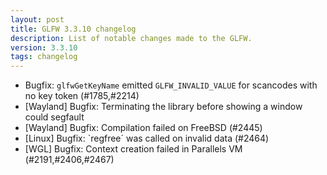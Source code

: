 ```yaml
---
layout: post
title: GLFW 3.3.10 changelog
description: List of notable changes made to the GLFW.
version: 3.3.10
tags: changelog
---
```


 - Bugfix: `glfwGetKeyName` emitted `GLFW_INVALID_VALUE` for scancodes with no
   key token (#1785,#2214)
 - [Wayland] Bugfix: Terminating the library before showing a window could segfault
 - [Wayland] Bugfix: Compilation failed on FreeBSD (#2445)
 - [Linux] Bugfix: `regfree´ was called on invalid data (#2464)
 - [WGL] Bugfix: Context creation failed in Parallels VM (#2191,#2406,#2467)

